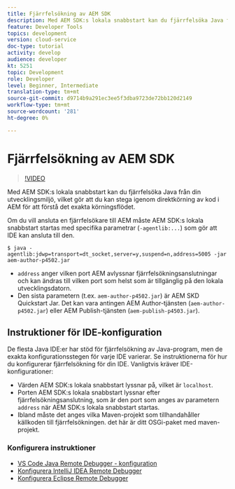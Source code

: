 ```yaml
---
title: Fjärrfelsökning av AEM SDK
description: Med AEM SDK:s lokala snabbstart kan du fjärrfelsöka Java från din utvecklingsmiljö, vilket gör att du kan stega igenom direktkörning av kod i AEM för att förstå det exakta körningsflödet.
feature: Developer Tools
topics: development
version: cloud-service
doc-type: tutorial
activity: develop
audience: developer
kt: 5251
topic: Development
role: Developer
level: Beginner, Intermediate
translation-type: tm+mt
source-git-commit: d9714b9a291ec3ee5f3dba9723de72bb120d2149
workflow-type: tm+mt
source-wordcount: '281'
ht-degree: 0%

---
```



# Fjärrfelsökning av AEM SDK

>[!VIDEO](https://video.tv.adobe.com/v/34338/?quality=12&learn=on)

Med AEM SDK:s lokala snabbstart kan du fjärrfelsöka Java från din utvecklingsmiljö, vilket gör att du kan stega igenom direktkörning av kod i AEM för att förstå det exakta körningsflödet.

Om du vill ansluta en fjärrfelsökare till AEM måste AEM SDK:s lokala snabbstart startas med specifika parametrar (`-agentlib:...`) som gör att IDE kan ansluta till den.

```
$ java -agentlib:jdwp=transport=dt_socket,server=y,suspend=n,address=5005 -jar aem-author-p4502.jar   
```

+ `address` anger vilken port AEM avlyssnar fjärrfelsökningsanslutningar och kan ändras till vilken port som helst som är tillgänglig på den lokala utvecklingsdatorn.
+ Den sista parametern (t.ex. `aem-author-p4502.jar`) är AEM SKD Quickstart Jar. Det kan vara antingen AEM Author-tjänsten (`aem-author-p4502.jar`) eller AEM Publish-tjänsten (`aem-publish-p4503.jar`).

## Instruktioner för IDE-konfiguration

De flesta Java IDE:er har stöd för fjärrfelsökning av Java-program, men de exakta konfigurationsstegen för varje IDE varierar. Se instruktionerna för hur du konfigurerar fjärrfelsökning för din IDE. Vanligtvis kräver IDE-konfigurationer:

+ Värden AEM SDK:s lokala snabbstart lyssnar på, vilket är `localhost`.
+ Porten AEM SDK:s lokala snabbstart lyssnar efter fjärrfelsökningsanslutning, som är den port som anges av parametern `address` när AEM SDK:s lokala snabbstart startas.
+ Ibland måste det anges vilka Maven-projekt som tillhandahåller källkoden till fjärrfelsökningen. det här är ditt OSGi-paket med maven-projekt.

### Konfigurera instruktioner

+ [VS Code Java Remote Debugger - konfiguration](https://code.visualstudio.com/docs/java/java-debugging)
+ [Konfigurera IntelliJ IDEA Remote Debugger](https://www.jetbrains.com/help/idea/run-debug-configuration-remote-debug.html)
+ [Konfigurera Eclipse Remote Debugger](https://javapapers.com/core-java/java-remote-debug-with-eclipse/)

